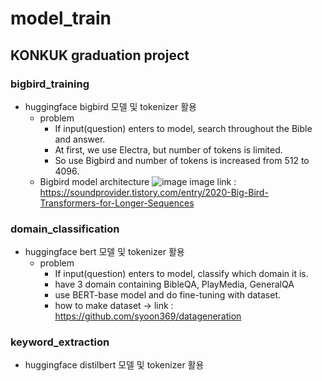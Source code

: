 # model_train

## KONKUK graduation project
### bigbird_training
* huggingface bigbird 모델 및 tokenizer 활용
  - problem
    - If input(question) enters to model, search throughout the Bible and answer.
    - At first, we use Electra, but number of tokens is limited.
    - So use Bigbird and number of tokens is increased from 512 to 4096.
  - Bigbird model architecture
 ![image](https://user-images.githubusercontent.com/77087144/186680051-898a9025-b4bf-4657-b7d2-6b44e542306f.png)
  image link : https://soundprovider.tistory.com/entry/2020-Big-Bird-Transformers-for-Longer-Sequences

### domain_classification
* huggingface bert 모델 및 tokenizer 활용
  - problem
    - If input(question) enters to model, classify which domain it is.
    - have 3 domain containing BibleQA, PlayMedia, GeneralQA
    - use BERT-base model and do fine-tuning with dataset.
    - how to make dataset -> link : https://github.com/syoon369/datageneration

### keyword_extraction
* huggingface distilbert 모델 및 tokenizer 활용
